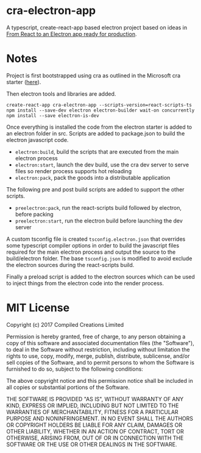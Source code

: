 # cra-electron-app
A typescript, create-react-app based electron project based on ideas in [From React to an Electron app ready for production](https://medium.com/@kitze/%EF%B8%8F-from-react-to-an-electron-app-ready-for-production-a0468ecb1da3).

# Notes
Project is first bootstrapped using cra as outlined in the Microsoft cra starter ([here](https://github.com/Microsoft/TypeScript-React-Starter)).

Then electron tools and libraries are added.
```
create-react-app cra-electron-app --scripts-version=react-scripts-ts
npm install --save-dev electron electron-builder wait-on concurrently
npm install --save electron-is-dev
```

Once everything is installed the code from the electron starter is added to an electron folder in
src. Scripts are added to package.json to build the electron javascript code.

- `electron:build`, build the scripts that are executed from the main electron process
- `electron:start`, launch the dev build, use the cra dev server to serve files so render process supports hot reloading
- `electron:pack`, pack the goods into a distributable application

The following pre and post build scripts are added to support the other scripts.

- `preelectron:pack`, run the react-scripts build followed by electron, before packing
- `preelectron:start`, run the electron build before launching the dev server

A custom tsconfig file is created `tsconfig.electron.json` that overrides some typescript compiler 
options in order to build the javascript files required for the main electron process and output the
source to the build/electron folder. The base `tsconfig.json` is modified to avoid exclude the
electron sources during the react-scripts build.

Finally a preload script is added to the electron sources which can be used to inject things from 
the electron code into the render process.

# MIT License
Copyright (c) 2017 Compiled Creations Limited

Permission is hereby granted, free of charge, to any person obtaining a copy
of this software and associated documentation files (the "Software"), to deal
in the Software without restriction, including without limitation the rights
to use, copy, modify, merge, publish, distribute, sublicense, and/or sell
copies of the Software, and to permit persons to whom the Software is
furnished to do so, subject to the following conditions:

The above copyright notice and this permission notice shall be included in all
copies or substantial portions of the Software.

THE SOFTWARE IS PROVIDED "AS IS", WITHOUT WARRANTY OF ANY KIND, EXPRESS OR
IMPLIED, INCLUDING BUT NOT LIMITED TO THE WARRANTIES OF MERCHANTABILITY,
FITNESS FOR A PARTICULAR PURPOSE AND NONINFRINGEMENT. IN NO EVENT SHALL THE
AUTHORS OR COPYRIGHT HOLDERS BE LIABLE FOR ANY CLAIM, DAMAGES OR OTHER
LIABILITY, WHETHER IN AN ACTION OF CONTRACT, TORT OR OTHERWISE, ARISING FROM,
OUT OF OR IN CONNECTION WITH THE SOFTWARE OR THE USE OR OTHER DEALINGS IN THE
SOFTWARE.